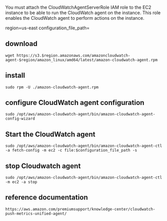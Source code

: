 
You must attach the CloudWatchAgentServerRole IAM role to the EC2 instance to be able to run the CloudWatch agent on the instance.
This role enables the CloudWatch agent to perform actions on the instance.

region=us-east
configuration_file_path=

## download
`wget https://s3.$region.amazonaws.com/amazoncloudwatch-agent-$region/amazon_linux/amd64/latest/amazon-cloudwatch-agent.rpm`

## install
`sudo rpm -U ./amazon-cloudwatch-agent.rpm`

## configure CloudWatch agent configuration
`sudo /opt/aws/amazon-cloudwatch-agent/bin/amazon-cloudwatch-agent-config-wizard`


## Start the CloudWatch agent
`sudo /opt/aws/amazon-cloudwatch-agent/bin/amazon-cloudwatch-agent-ctl -a fetch-config -m ec2 -c file:$configuration_file_path -s`

## stop Cloudwatch agent
`sudo /opt/aws/amazon-cloudwatch-agent/bin/amazon-cloudwatch-agent-ctl -m ec2 -a stop`


## reference documentation
`https://aws.amazon.com/premiumsupport/knowledge-center/cloudwatch-push-metrics-unified-agent/`
